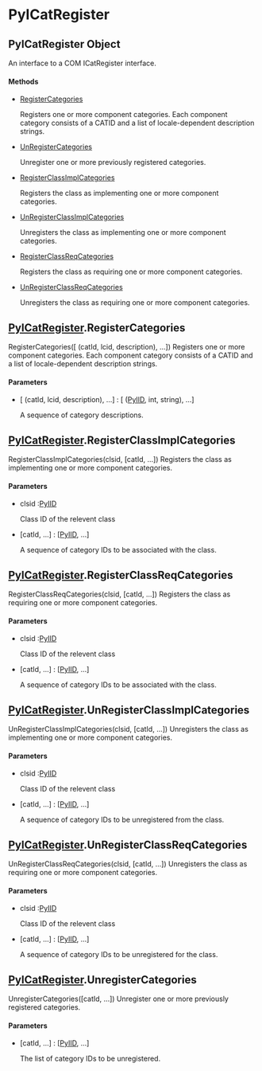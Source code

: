 # PyICatRegister

## PyICatRegister Object



An interface to a COM ICatRegister interface\.

#### Methods


  - [RegisterCategories](PyICatRegister.md#pyicatregisterregistercategories)

    Registers one or more component categories\. Each component category consists of a CATID and a list of locale-dependent description strings\.&nbsp;

  - [UnRegisterCategories](PyICatRegister.md#pyicatregisterunregistercategories)

    Unregister one or more previously registered categories\.&nbsp;

  - [RegisterClassImplCategories](PyICatRegister.md#pyicatregisterregisterclassimplcategories)

    Registers the class as implementing one or more component categories\.&nbsp;

  - [UnRegisterClassImplCategories](PyICatRegister.md#pyicatregisterunregisterclassimplcategories)

    Unregisters the class as implementing one or more component categories\.&nbsp;

  - [RegisterClassReqCategories](PyICatRegister.md#pyicatregisterregisterclassreqcategories)

    Registers the class as requiring one or more component categories\.&nbsp;

  - [UnRegisterClassReqCategories](PyICatRegister.md#pyicatregisterunregisterclassreqcategories)

    Unregisters the class as requiring one or more component categories\.&nbsp;


## [PyICatRegister](#pyicatregister)\.RegisterCategories

RegisterCategories\(\[ \(catId, lcid, description\), \.\.\.\]\)
Registers one or more component categories\. Each component category consists of a CATID and a list of locale-dependent description strings\.

#### Parameters


  - \[ \(catId, lcid, description\), \.\.\.\] : \[ \([PyIID](#pyiid), int, string\), \.\.\.\]

    A sequence of category descriptions\.

## [PyICatRegister](#pyicatregister)\.RegisterClassImplCategories

RegisterClassImplCategories\(clsid, \[catId, \.\.\.\]\)
Registers the class as implementing one or more component categories\.

#### Parameters


  - clsid :[PyIID](#pyiid)

    Class ID of the relevent class

  - \[catId, \.\.\.\] : \[[PyIID](#pyiid), \.\.\.\]

    A sequence of category IDs to be associated with the class\.

## [PyICatRegister](#pyicatregister)\.RegisterClassReqCategories

RegisterClassReqCategories\(clsid, \[catId, \.\.\.\]\)
Registers the class as requiring one or more component categories\.

#### Parameters


  - clsid :[PyIID](#pyiid)

    Class ID of the relevent class

  - \[catId, \.\.\.\] : \[[PyIID](#pyiid), \.\.\.\]

    A sequence of category IDs to be associated with the class\.

## [PyICatRegister](#pyicatregister)\.UnRegisterClassImplCategories

UnRegisterClassImplCategories\(clsid, \[catId, \.\.\.\]\)
Unregisters the class as implementing one or more component categories\.

#### Parameters


  - clsid :[PyIID](#pyiid)

    Class ID of the relevent class

  - \[catId, \.\.\.\] : \[[PyIID](#pyiid), \.\.\.\]

    A sequence of category IDs to be unregistered from the class\.

## [PyICatRegister](#pyicatregister)\.UnRegisterClassReqCategories

UnRegisterClassReqCategories\(clsid, \[catId, \.\.\.\]\)
Unregisters the class as requiring one or more component categories\.

#### Parameters


  - clsid :[PyIID](#pyiid)

    Class ID of the relevent class

  - \[catId, \.\.\.\] : \[[PyIID](#pyiid), \.\.\.\]

    A sequence of category IDs to be unregistered for the class\.

## [PyICatRegister](#pyicatregister)\.UnregisterCategories

UnregisterCategories\(\[catId, \.\.\.\]\)
Unregister one or more previously registered categories\.

#### Parameters


  - \[catId, \.\.\.\] : \[[PyIID](#pyiid), \.\.\.\]

    The list of category IDs to be unregistered\.